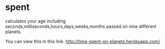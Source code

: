 # spent
calculates your age including seconds,milliseconds,hours,days,weeks,months passed on nine different planets.

You can view this in this link.
http://time-spent-on-planets.herokuapp.com/
